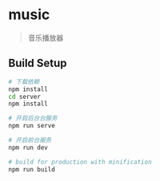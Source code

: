 # music

> 音乐播放器

## Build Setup

``` bash
# 下载依赖
npm install
cd server
npm install

# 开启后台台服务
npm run serve

# 开启前台服务
npm run dev

# build for production with minification
npm run build
```
